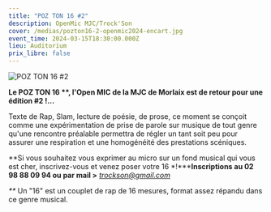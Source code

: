 ```yaml
---
title: "POZ TON 16 #2"
description: OpenMic MJC/Trock'Son
cover: /medias/pozton16-2-openmic2024-encart.jpg
event_time: 2024-03-15T18:30:00.000Z
lieu: Auditorium
prix_libre: false
---
```

![POZ TON 16 #2](/medias/pozton16-2-page.jpg "OpenMic MJC/Trock'Son")

**Le POZ TON 16 \*\*, l'Open MIC de la MJC de Morlaix est de retour pour une édition #2 !...**

Texte de Rap, Slam, lecture de poésie, de prose, ce moment se conçoit comme une expérimentation de prise de parole sur musique de tout genre qu'une rencontre préalable permettra de régler un tant soit peu pour assurer une respiration et une homogénéité des prestations scéniques.


**Si vous souhaitez vous exprimer au micro sur un fond musical qui vous est cher, inscrivez-vous et venez poser votre 16 *!*****Inscriptions au 02 98 88 09 94 ou par mail >**  *[trockson@gmail.com](*trockson@gmail.com*)*


*\*\** Un "16" est un couplet de rap de 16 mesures, format assez répandu dans ce genre musical.